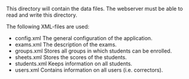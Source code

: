 This directory will contain the data files.
The webserver must be able to read and write this directory.

The following XML-files are used:
 * config.xml The general configuration of the application.
 * exams.xml The description of the exams.
 * groups.xml Stores all groups in which students can be enrolled.
 * sheets.xml Stores the scores of the students.
 * students.xml Keeps information on all students.
 * users.xml Contains information on all users (i.e. correctors).
